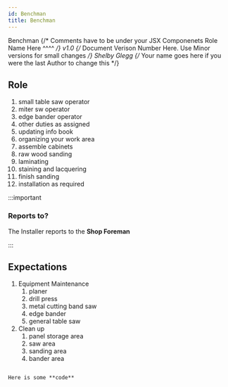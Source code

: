 ```yaml
---
id: Benchman
title: Benchman
---
```


<span class="badge badge--primary">Benchman</span>
{/* Comments have to be under your JSX Componenets
    Role Name Here ^^^^ */}
<span class="badge badge--secondary">v1.0</span>
{/* Document Verison Number Here. Use Minor versions for small changes */}
<span class="badge badge--success">Shelby Glegg</span>
{/* Your name goes here if you were the last Author to change this */}

## Role  

1. small table saw operator  
2. miter sw operator 
3. edge bander operator 
4. other duties as assigned 
5. updating info book 
6. organizing your work area 
7. assemble cabinets 
8. raw wood sanding 
9. laminating 
10. staining and lacquering 
11. finish sanding 
12. installation as required 
    
:::important

### Reports to?

The Installer reports to the **Shop Foreman**

:::

## Expectations
1.  Equipment Maintenance
    1. planer 
    2. drill press 
    3. metal cutting band saw 
    4. edge bander  
    5. general table saw 
2.  Clean up
    1. panel storage area 
    2. saw area 
    3. sanding area 
    4. bander area 


<!-- 
1.  Equipment Maintenance
2.  Clean Up
-->

```markdown

Here is some **code**

```